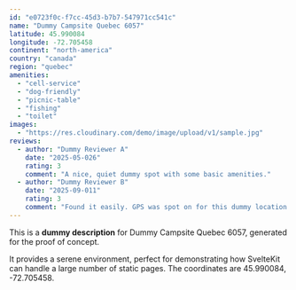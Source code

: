 ```yaml
---
id: "e0723f0c-f7cc-45d3-b7b7-547971cc541c"
name: "Dummy Campsite Quebec 6057"
latitude: 45.990084
longitude: -72.705458
continent: "north-america"
country: "canada"
region: "quebec"
amenities:
  - "cell-service"
  - "dog-friendly"
  - "picnic-table"
  - "fishing"
  - "toilet"
images:
  - "https://res.cloudinary.com/demo/image/upload/v1/sample.jpg"
reviews:
  - author: "Dummy Reviewer A"
    date: "2025-05-026"
    rating: 3
    comment: "A nice, quiet dummy spot with some basic amenities."
  - author: "Dummy Reviewer B"
    date: "2025-09-011"
    rating: 3
    comment: "Found it easily. GPS was spot on for this dummy location."
---
```


This is a **dummy description** for Dummy Campsite Quebec 6057, generated for the proof of concept.

It provides a serene environment, perfect for demonstrating how SvelteKit can handle a large number of static pages. The coordinates are 45.990084, -72.705458.
